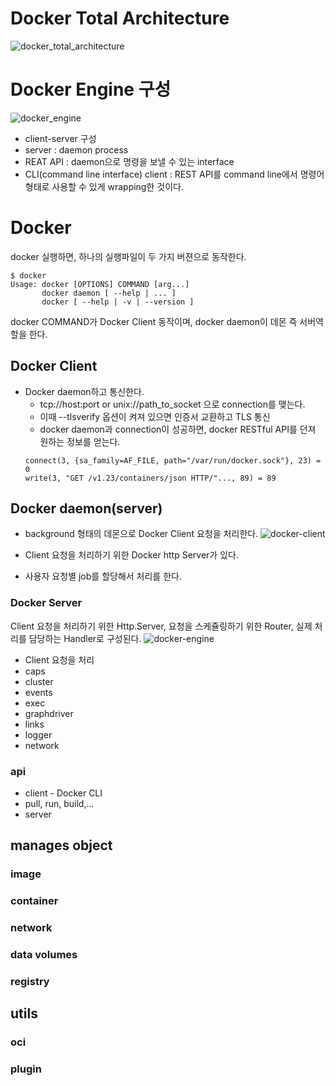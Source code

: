 # Docker Total Architecture
![docker_total_architecture](https://cloud.githubusercontent.com/assets/9585881/16713210/eab33898-46da-11e6-9052-7a8679c44478.PNG)

# Docker Engine 구성
![docker_engine](https://cloud.githubusercontent.com/assets/9585881/16617978/d14d0058-43c1-11e6-8acb-5c694916a951.PNG)

- client-server 구성
- server : daemon process
- REAT API : daemon으로 명령을 보낼 수 있는 interface
- CLI(command line interface) client : REST API를 command line에서 명령어 형태로 사용할 수 있게 wrapping한 것이다. 

# Docker 
docker 실행하면, 하나의 실행파일이 두 가지 버젼으로 동작한다. 
```
$ docker
Usage: docker [OPTIONS] COMMAND [arg...]
       docker daemon [ --help | ... ]
       docker [ --help | -v | --version ]
```
docker COMMAND가 Docker Client 동작이며, docker daemon이 데몬 즉 서버역할을 한다. 

## Docker Client
- Docker daemon하고 통신한다.
  - tcp://host:port or unix://path_to_socket 으로 connection를 맺는다. 
   - 이때 --tlsverify 옵션이 켜져 있으면 인증서 교환하고 TLS 통신
  - docker daemon과 connection이 성공하면, docker RESTful API를 던져 원하는 정보를 얻는다.
   ```
   connect(3, {sa_family=AF_FILE, path="/var/run/docker.sock"}, 23) = 0
   write(3, "GET /v1.23/containers/json HTTP/"..., 89) = 89
   ```

## Docker daemon(server)
- background 형태의 데몬으로 Docker Client 요청을 처리한다. 
![docker-client](https://cloud.githubusercontent.com/assets/9585881/16717856/fef45c08-4755-11e6-837c-838024d24035.PNG)

- Client 요청을 처리하기 위한 Docker http Server가 있다.
- 사용자 요청별 job를 할당해서 처리를 한다. 
### Docker Server
Client 요청을 처리하기 위한 Http.Server, 요청을 스케쥴링하기 위한 Router, 실제 처리를 담당하는 Handler로 구성된다.
![docker-engine](https://cloud.githubusercontent.com/assets/9585881/16718085/3dca2100-4757-11e6-8358-7f2d4251e432.PNG)

  - Client 요청을 처리
 - caps
 - cluster
 - events
 - exec
 - graphdriver
 - links
 - logger
 - network
 
### api
 - client - Docker CLI
  - pull, run, build,... 
 - server
 



## manages object
### image
### container
### network
### data volumes
### registry

## utils
### oci
### plugin

